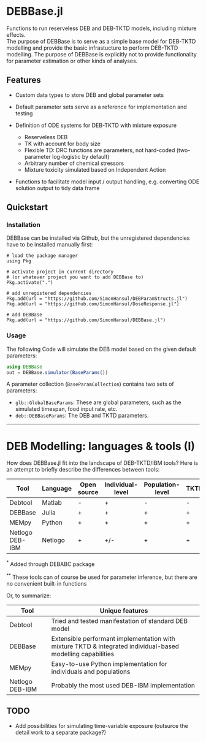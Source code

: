 # DEBBase.jl 

Functions to run reserveless DEB and DEB-TKTD models, including mixture effects. <br>
The purpose of DEBBase is to serve as a simple base model for DEB-TKTD modelling and provide 
the basic infrastucture to perform DEB-TKTD modelling. 
The purpose of DEBBase is explicitly not to provide functionality for parameter estimation or other kinds of analyses. 

## Features

- Custom data types to store DEB and global parameter sets
- Default parameter sets serve as a reference for implementation and testing
- Definition of ODE systems for DEB-TKTD with mixture exposure
    - Reserveless DEB 
    - TK with account for body size
    - Flexible TD: DRC functions are parameters, not hard-coded (two-parameter log-logistic by default)
    - Arbitrary number of chemical stressors
    - Mixture toxicity simulated based on Independent Action

- Functions to facilitate model input / output handling, e.g. converting ODE solution output to tidy data frame

## Quickstart

### Installation

DEBBase can be installed via Github, but the unregistered dependencies have to be installed manually first:

```Julia#
# load the package manager
using Pkg

# activate project in current directory 
# (or whatever project you want to add DEBBase to)
Pkg.activate(".") 

# add unregistered dependencies
Pkg.add(url = "https://github.com/SimonHansul/DEBParamStructs.jl")
Pkg.add(url = "https://github.com/SimonHansul/DoseResponse.jl")

# add DEBBase
Pkg.add(url = "https://github.com/SimonHansul/DEBBase.jl")
```

### Usage

The following Code will simulate the DEB model based on the given default parameters:

```Julia
using DEBBase
out = DEBBase.simulator(BaseParams())
```

A parameter collection (`BaseParamCollection`) contains two sets of parameters: 
- `glb::GlobalBaseParams`: These are global parameters, such as the simulated timespan, food input rate, etc.
- `deb::DEBBaseParams`: The DEB and TKTD parameters.

---

# DEB Modelling: languages & tools (I)

How does DEBBase.jl fit into the landscape of DEB-TKTD/IBM tools? Here is an attempt to briefly describe the differences between tools:


| Tool            | Language | Open source | Individual-level | Population-level | TKTD | Mixtures |Published | Performance |Parameter estimation |
|-----------------|----------|-------------|------------------|------------------|------|----------|----------|-------------|--------|
| Debtool         | Matlab   | -           | +                | -                |  -   |    -/?   |+         | ?           |+       |
| DEBBase         | Julia    | +           | +                | +                |  +   |     +    |-         | +           |+* | 
| MEMpy           | Python   | +           | +                | +                |  +   |    +     |-         | -           |-** |
| Netlogo DEB-IBM | Netlogo  | +           | +/-              | +                | +    |    +     |+         | -           |-** |   

$^{*}$ Added through DEBABC package

$^{**}$ These tools can of course be used for parameter inference, but there are no convenient built-in functions


Or, to summarize:

| Tool            | Unique features                                      |
|-----------------|------------------------------------------------------|
| Debtool         | Tried and tested manifestation of standard DEB model |
| DEBBase         | Extensible performant implementation with mixture TKTD & integrated individual-based modelling capabilities |
| MEMpy           | Easy-to-use Python implementation for individuals and populations |
| Netlogo DEB-IBM | Probably the most used DEB-IBM implementation |




## TODO

- Add possibilities for simulating time-variable exposure (outsurce the detail work to a separate package?)
